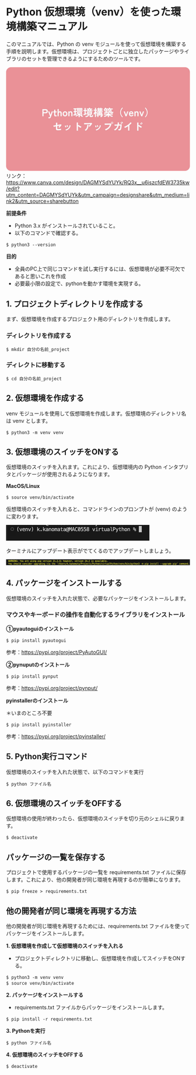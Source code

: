 # Python 仮想環境（venv）を使った環境構築マニュアル
このマニュアルでは、Python の venv モジュールを使って仮想環境を構築する手順を説明します。仮想環境は、プロジェクトごとに独立したパッケージやライブラリのセットを管理できるようにするためのツールです。

![セットアップガイド](1.jpg)
リンク：https://www.canva.com/design/DAGMYSdYUYk/RQ3x__u6iszcfdEW3735kw/edit?utm_content=DAGMYSdYUYk&utm_campaign=designshare&utm_medium=link2&utm_source=sharebutton

<b>前提条件</b>

- Python 3.x がインストールされていること。
- 以下のコマンドで確認する。

```
$ python3 --version
```

<b>目的</b>

- 全員のPC上で同じコマンドを試し実行するには、仮想環境が必要不可欠であると思いこれを作成
- 必要最小限の設定で、pythonを動かす環境を実現する。

## 1. プロジェクトディレクトリを作成する
まず、仮想環境を作成するプロジェクト用のディレクトリを作成します。

### ディレクトリを作成する

```
$ mkdir 自分の名前_project
```

### ディレクトに移動する

```
$ cd 自分の名前_project
```

## 2. 仮想環境を作成する
venv モジュールを使用して仮想環境を作成します。仮想環境のディレクトリ名は venv とします。

```
$ python3 -m venv venv
```
## 3. 仮想環境のスイッチをONする
仮想環境のスイッチを入れます。これにより、仮想環境内の Python インタプリタとパッケージが使用されるようになります。

<b>MacOS/Linux</b>

```
$ source venv/bin/activate
```

仮想環境のスイッチを入れると、コマンドラインのプロンプトが (venv) のように変わります。

![プロンプト画面](image1.png)

ターミナルにアップデート表示がでてくるのでアップデートしましょう。

![アップデート](image2.png)


## 4. パッケージをインストールする
仮想環境のスイッチを入れた状態で、必要なパッケージをインストールします。

### マウスやキーボードの操作を自動化するライブラリをインストール

<b> ①pyautoguiのインストール</b>

```
$ pip install pyautogui
```

参考：https://pypi.org/project/PyAutoGUI/


<b> ②pynuputのインストール</b>

```
$ pip install pynput
```

参考：https://pypi.org/project/pynput/


<b>pyinstallerのインストール</b>

＊いまのところ不要

```
$ pip install pyinstaller
```

参考：https://pypi.org/project/pyinstaller/


## 5. Python実行コマンド
仮想環境のスイッチを入れた状態で、以下のコマンドを実行

```
$ python ファイル名
```

## 6. 仮想環境のスイッチをOFFする
仮想環境の使用が終わったら、仮想環境のスイッチを切り元のシェルに戻ります。

```
$ deactivate
```

## パッケージの一覧を保存する
プロジェクトで使用するパッケージの一覧を requirements.txt ファイルに保存します。これにより、他の開発者が同じ環境を再現するのが簡単になります。

```
$ pip freeze > requirements.txt
```

## 他の開発者が同じ環境を再現する方法
他の開発者が同じ環境を再現するためには、requirements.txt ファイルを使ってパッケージをインストールします。

<b>1. 仮想環境を作成して仮想環境のスイッチを入れる</b>

- プロジェクトディレクトリに移動し、仮想環境を作成してスイッチをONする。

```
$ python3 -m venv venv
$ source venv/bin/activate
```


<b>2. パッケージをインストールする</b>

- requirements.txt ファイルからパッケージをインストールします。

```
$ pip install -r requirements.txt
```

<b>3. Pythonを実行</b>

```
$ python ファイル名
```

<b>4. 仮想環境のスイッチをOFFする</b>

```
$ deactivate
```

